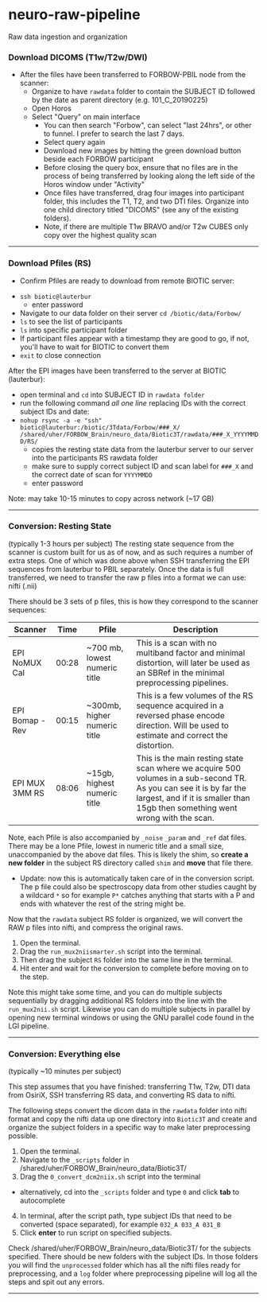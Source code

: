 # neuro-raw-pipeline
Raw data ingestion and organization

### Download DICOMS (T1w/T2w/DWI)

- After the files have been transferred to FORBOW-PBIL node from the scanner:
    - Organize to have `rawdata` folder to contain the SUBJECT ID followed by the date as parent directory (e.g. 101_C_20190225)
    - Open Horos
    - Select "Query" on main interface
        - You can then search "Forbow", can select "last 24hrs", or other to funnel. I prefer to search the last 7 days.
        - Select query again
        - Download new images by hitting the green download button beside each FORBOW participant
        - Before closing the query box, ensure that no files are in the process of being transferred by looking along the left side of the Horos window under "Activity" 
        - Once files have transferred, drag four images into participant folder, this includes the T1, T2, and two DTI files. Organize into one child directory titled "DICOMS" (see any of the existing folders).
        - Note, if there are multiple T1w BRAVO and/or T2w CUBES only copy over the highest quality scan

---

### Download Pfiles (RS)

- Confirm Pfiles are ready to download from remote BIOTIC server: 
* `ssh biotic@lauterbur` 
  * enter password
* Navigate to our data folder on their server `cd /biotic/data/Forbow/`
* `ls` to see the list of participants
* `ls` into specific participant folder
* If participant files appear with a timestamp they are good to go, if not, you'll have to wait for BIOTIC to convert them 
* `exit` to close connection


After the EPI images have been transferred to the server at BIOTIC (lauterbur):
* open terminal and `cd` into SUBJECT ID in `rawdata folder`
* run the following command *all one line* replacing IDs with the correct subject IDs and date:
* `nohup rsync -a -e "ssh" biotic@lauterbur:/biotic/3Tdata/Forbow/###_X/ /shared/uher/FORBOW_Brain/neuro_data/Biotic3T/rawdata/###_X_YYYYMMDD/RS/`
  * copies the resting state data from the lauterbur server to our server into the participants RS rawdata folder
  * make sure to supply correct subject ID and scan label for `###_X` and the correct date of scan for `YYYYMMDD`
  * enter password

Note: may take 10-15 minutes to copy across network (~17 GB)


---

### Conversion: Resting State
(typically 1-3 hours per subject)
The resting state sequence from the scanner is custom built for us as of now, and as such requires a number of extra steps. One of which was done above when SSH transferring the EPI sequences from lauterbur to PBIL separately. Once the data is full transferred, we need to transfer the raw p files into a format we can use: nifti (.nii)

There should be 3 sets of p files, this is how they correspond to the scanner sequences:


Scanner     			    | 	Time   | Pfile | Description
--- 	 				      	| 	---    | ---    | ---
EPI NoMUX Cal		     	|	00:28    | ~700 mb, lowest numeric title    |   This is a scan with no multiband factor and minimal distortion, will later be used as an SBRef in the minimal preprocessing pipelines.
EPI Bomap - Rev		    |	00:15    | ~300mb, higher numeric title   | This is a few volumes of the RS sequence acquired in a reversed phase encode direction. Will be used to estimate and correct the distortion.
EPI MUX 3MM RS		    |	08:06   | ~15gb, highest numeric title    | This is the main resting state scan where we acquire 500 volumes in a sub-second TR. As you can see it is by far the largest, and if it is smaller than 15gb then something went wrong with the scan.


Note, each Pfile is also accompanied by `_noise` `_param` and `_ref` dat files. There may be a lone Pfile, lowest in numeric title and a small size, unaccompanied by the above dat files. This is likely the shim, so **create a new folder** in the subject RS directory called `shim` and **move** that file there.
  * Update: now this is automatically taken care of in the conversion script. The p file could also be spectroscopy data from other studies caught by a wildcard `*` so for example `P*` catches anything that starts with a P and ends with whatever the rest of the string might be.


Now that the `rawdata` subject RS folder is organized, we will convert the RAW p files into nifti, and compress the original raws.

1. Open the terminal.
2. Drag the `run_mux2niismarter.sh` script into the terminal.
3. Then drag the subject `RS` folder into the same line in the terminal.
4. Hit enter and wait for the conversion to complete before moving on to the step.

Note this might take some time, and you can do multiple subjects sequentially by dragging additional RS folders into the line with the `run_mux2nii.sh` script. Likewise you can do multiple subjects in parallel by opening new terminal windows or using the GNU parallel code found in the LGI pipeline.

---

### Conversion: Everything else
(typically ~10 minutes per subject)

This step assumes that you have finished: transferring T1w, T2w, DTI data from OsiriX, SSH transferring RS data, and converting RS data to nifti.

The following steps convert the dicom data in the `rawdata` folder into nifti format and copy the nifti data up one directory into `Biotic3T` and create and organize the subject folders in a specific way to make later preprocessing possible.

1. Open the terminal.
2. Navigate to the `_scripts` folder in /shared/uher/FORBOW_Brain/neuro_data/Biotic3T/
3. Drag the `0_convert_dcm2niix.sh` script into the terminal
  * alternatively, cd into the `_scripts` folder and type `0` and click **tab** to autocomplete
4. In terminal, after the script path, type subject IDs that need to be converted (space separated), for example `032_A 033_A 031_B`
5. Click **enter** to run script on specified subjects.

Check /shared/uher/FORBOW_Brain/neuro_data/Biotic3T/ for the subjects specified. There should be new folders with the subject IDs. In those folders you will find the `unprocessed` folder which has all the nifti files ready for preprocessing, and a `log` folder where preprocessing pipeline will log all the steps and spit out any errors.

---
